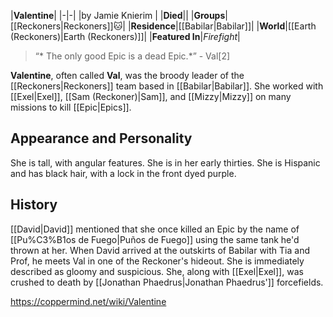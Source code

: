 |**Valentine**|
|-|-|
|by  Jamie Knierim |
|**Died**||
|**Groups**|[[Reckoners\|Reckoners]]🐱︎|
|**Residence**|[[Babilar\|Babilar]]|
|**World**|[[Earth (Reckoners)\|Earth (Reckoners)]]|
|**Featured In**|*Firefight*|

>“* The only good Epic is a dead Epic.*”
\- Val[2]


**Valentine**, often called **Val**, was the broody leader of the [[Reckoners\|Reckoners]] team based in [[Babilar\|Babilar]]. She worked with [[Exel\|Exel]], [[Sam (Reckoner)\|Sam]], and [[Mizzy\|Mizzy]] on many missions to kill [[Epic\|Epics]].

## Appearance and Personality
She is tall, with angular features. She is in her early thirties. She is Hispanic and has black hair, with a lock in the front dyed purple.

## History
[[David\|David]] mentioned that she once killed an Epic by the name of [[Pu%C3%B1os de Fuego\|Puños de Fuego]] using the same tank he'd thrown at her.
When David arrived at the outskirts of Babilar with Tia and Prof, he meets Val in one of the Reckoner's hideout. She is immediately described as gloomy and suspicious.
She, along with [[Exel\|Exel]], was crushed to death by [[Jonathan Phaedrus\|Jonathan Phaedrus']] forcefields.



https://coppermind.net/wiki/Valentine